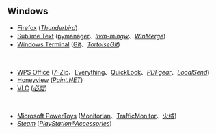 ## Windows

* [Firefox](https://www.firefox.com) ([_Thunderbird_](https://www.thunderbird.net))
* [Sublime Text](https://www.sublimetext.com) ([pymanager](https://github.com/python/pymanager)、[_llvm-mingw_](https://github.com/mstorsjo/llvm-mingw)、[_WinMerge_](https://winmerge.org))
* [Windows Terminal](https://github.com/microsoft/terminal) ([Git](https://git-scm.com)、[_TortoiseGit_](https://tortoisegit.org))

<br>

* [WPS Office](https://www.wps.cn) ([7-Zip](https://www.7-zip.org)、[Everything](https://www.voidtools.com)、[QuickLook](https://github.com/QL-Win/QuickLook)、[_PDFgear_](https://www.pdfgear.com/zh/)、[_LocalSend_](https://localsend.org/zh-CN))
* [Honeyview](https://www.bandisoft.com/honeyview/) ([_Paint.NET_](https://www.getpaint.net))
* [VLC](https://www.videolan.org) ([_必剪_](https://bcut.bilibili.cn))

<br>

* [Microsoft PowerToys](https://github.com/microsoft/PowerToys) ([Monitorian](https://github.com/emoacht/Monitorian)、[TrafficMonitor](https://github.com/zhongyang219/TrafficMonitor)、[火绒](https://www.huorong.cn))
* [_Steam_](https://store.steampowered.com) ([_PlayStation®Accessories_](https://controller.dl.playstation.net/controller/lang/cs/2100004.html))


